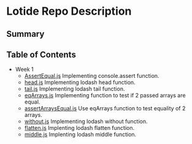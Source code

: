 # Lotide Repo Description
## Summary 

## Table of Contents
* Week 1
  * [AssertEqual.js](/assertEqual.js)
  Implementing console.assert function.
  * [head.js](/head.js)
  Implementing lodash head function.
  * [tail.js](/tail.js)
  Implementing lodash tail function.
  * [eqArrays.js](/eqArrays.js)
  Implementing function to test if 2 passed arrays are equal.
  * [assertArraysEqual.js](/assertArraysEqual.js)
  Use eqArrays function to test equality of 2 arrays.
  * [without.js](/without.js)
  Implementing lodash without function.
  * [flatten.js](/flatten.js)
  Implenting lodash flatten function.
  * [middle.js](/middle.js)
  Implenting lodash middle function.